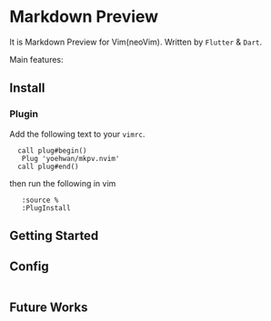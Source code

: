# Markdown Preview

It is Markdown Preview for Vim(neoVim). Written by `Flutter` & `Dart`.


Main features:

## Install

### Plugin

Add the following text to your `vimrc`.

```
  call plug#begin()
   Plug 'yoehwan/mkpv.nvim'
  call plug#end()
```

then run the following in vim

```
   :source %
   :PlugInstall
```

## Getting Started
	
## Config
```

```

## Future Works


